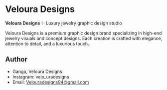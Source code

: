 # Veloura Designs

**Veloura Designs** ✨ Luxury jewelry graphic design studio

Veloura Designs is a premium graphic design brand specializing in high-end jewelry visuals and concept designs. Each creation is crafted with elegance, attention to detail, and a luxurious touch.

## Author
- Ganga, Veloura Designs
- Instagram: velo_uradesigns
- Email: Velouradesigns94@gmail.com

